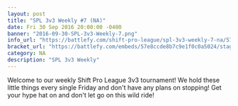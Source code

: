 ```yaml
---
layout: post
title: "SPL 3v3 Weekly #7 (NA)"
date: Fri 30 Sep 2016 20:00:00 -0400
banner: "2016-09-30-SPL-3v3-Weekly-7.png"
info_url: "https://battlefy.com/shift-pro-league/spl-3v3-weekly-7-na/57e8ccde8b7c9e1f0c0a5024/info"
bracket_url: "https://battlefy.com/embeds/57e8ccde8b7c9e1f0c0a5024/stage/57e8ccde8b7c9e1f0c0a5025"
category: NA
description: "SPL 3v3 Weekly"
---
```


Welcome to our weekly Shift Pro League 3v3 tournament! We hold these little things every single Friday and don't have any plans on stopping! Get your hype hat on and don't let go on this wild ride!
